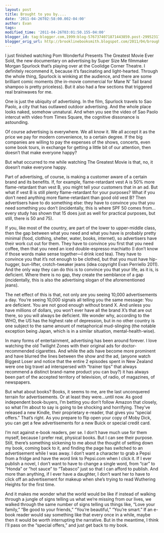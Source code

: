```yaml
---
layout: post
title: Brought to you by....
date: '2011-04-26T02:58:00.002-04:00'
author: Evan
tags: 
modified_time: '2011-04-26T03:01:50.155-04:00'
blogger_id: tag:blogger.com,1999:blog-5767374071871443859.post-2995231742115887427
blogger_orig_url: http://brooklinebooksmith.blogspot.com/2011/04/brought-to-you-by.html
---
```


<p class="MsoNormal">I just finished watching Pom Wonderful Presents The Greatest Movie Ever Sold, the new documentary on advertising by Super Size Me filmmaker Morgan Spurlock that’s playing over at the Coolidge Corner Theatre. I definitely recommend it, because it’s fascinating and light-hearted. Through the whole thing, Spurlock is winking at the audience, and there are some brilliant comic moments (the in-movie commercial for Mane N’ Tail brand shampoo is pretty priceless). But it also had a few sections that triggered real brainwaves for me.</p>  <p class="MsoNormal">One is just the ubiquity of advertising. In the film, Spurlock travels to Sao Paolo, a city that has outlawed outdoor advertising. And the whole place looks naked, somehow unnatural. And when you see the video of Sao Paolo intercut with video from Times Square, the cognitive dissonance is astounding.</p><p class="MsoNormal">Of course advertising is everywhere. We all know it. We all accept it as the price we pay for modern convenience, to a certain degree. If the big companies are willing to pay the expenses of the shows, concerts, even some book tours, in exchange for getting a little bit of our attention, then doesn’t that make everyone happy?</p>  <p class="MsoNormal">But what occurred to me while watching The Greatest Movie is that, no, it doesn’t make everyone happy.</p><p class="MsoNormal">Part of advertising, of course, is making a customer aware of a certain brand and its benefits. If, for example, flame-retardant vest A is 50% more flame-retardant than vest B, you might tell your customers that in an ad. But what if vest B is still plenty flame-retardant for your purposes? What if you don’t need anything more flame-retardant than good old vest B? Then advertisers have to do something else: they have to convince you that you need something you don’t (incidentally, this is where SPF 50 comes from…every study has shown that 15 does just as well for practical purposes, but still, there is 50 and 75).</p>  <p class="MsoNormal">If you, like most of the country, are part of the lower to upper-middle class, then the gap between what you need and what you have is probably pretty minimal (food, clothing, shelter, water, books, internet), so advertisers have their work cut out for them. They have to convince you first that you need coffee, then that you need an iced double-espresso machiatto (I don’t know if those words make sense together—I drink iced tea). They have to convince you that it’s not enough to be clothed, but that you must have hip-hugger, bun-lifter, crotch-tweaker jeans (idea copyright Evan Perriello 2011). And the only way they can do this is to convince you that your life, as it is, is deficient. Where there is no gap, they create the semblance of a gap (incidentally, this is also the advertising slogan of the aforementioned jeans).</p>  <p class="MsoNormal">The net effect of this is that, not only are you seeing 10,000 advertisements a day. You’re seeing 10,000 signals all telling you the same message: You are deficient. You are not good enough without brand X. And unless you have millions of dollars, you won’t ever have all the brand X’s that are out there, so you will always be deficient. We wonder why, according to the WHO, the US has the highest rate of depression, but in no other country is one subject to the same amount of metaphorical mud-slinging (the notable exception being Japan, which is in a similar situation, mental-health-wise).</p>  <p class="MsoNormal">In many forms of entertainment, advertising has been around forever. I love watching the old Twilight Zones with their original ads for doctor-recommended cigarettes. And while the ads have become more prominent and have blurred the lines between the show and the ad, (anyone watch Biggest Loser and notice that the entire 2 episodes spent in New Zealand were one big travel ad interspersed with “trainer tips” that always recommend a distinct brand-name product you can buy?) it has always been part of the accepted territory of television, of radio, of magazines, of newspapers.</p>  <p class="MsoNormal">But what about books? Books, it seems to me, are the last unconquered terrain for advertisements. Or at least they were…until now. As good independent book-buyers, I’m betting you don’t follow Amazon that closely, so what I’m about to say is going to be shocking and horrifying. They’ve released a new Kindle, their proprietary e-reader, that gives you “special offers.” That’s right. As you prepare to flip open your copy of Moby Dick, you can get a few advertisements for a new Buick or special credit card.</p>  <p class="MsoNormal">I’m not against e-book readers, per se. I don’t have much use for them myself, because I prefer real, physical books. But I can see their purpose. Still, there’s something sickening to me about the thought of setting down my book, coming back to it, and finding the page has switched to an advertisement while I was away. I don’t want a character to grab a Pepsi from a fridge and have the word link to Pepsi.com when I click it. If I ever publish a novel, I don’t want to have to change a single word, from “car” to “Honda” or “hot sauce” to “Tabasco” just so that I can afford to publish. And more than anything, if I ever have a daughter, I don’t want her to have to click off an advertisement for makeup when she’s trying to read Wuthering Heights for the first time.</p>  <p class="MsoNormal">And it makes me wonder what the world would be like if instead of walking through a jungle of signs telling us what we’re missing from our lives, we walked through the same number of signs telling us things like, “Love your family,” “Be good to your friends,” “You’re beautiful,” “You’re smart.” If an e-book reader would say something like that every once in a while, maybe then it would be worth interrupting the narrative. But in the meantime, I think I’ll pass on the “special offers,” and just get back to my book.</p>